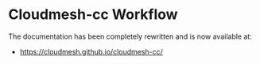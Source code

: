 # Cloudmesh-cc Workflow

The documentation has been completely rewritten and is now available at:

* <https://cloudmesh.github.io/cloudmesh-cc/>